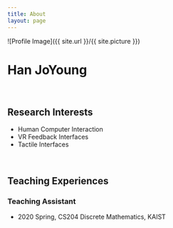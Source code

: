 ```yaml
---
title: About
layout: page
---
```

![Profile Image]({{ site.url }}/{{ site.picture }})
<h1>Han JoYoung</h1>
<br>

<h2>Research Interests</h2>

<ul>
	<li>Human Computer Interaction</li>
	<li>VR Feedback Interfaces</li>
	<li>Tactile Interfaces</li>
</ul>
<br>

<h2>Teaching Experiences</h2>

<h3>Teaching Assistant</h3>

<ul>
	<li>2020 Spring, CS204 Discrete Mathematics, KAIST</li>
</ul>
